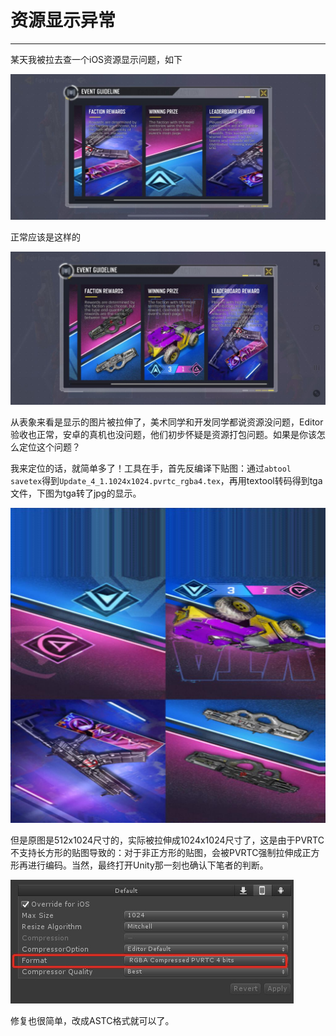 # 资源显示异常
---

某天我被拉去查一个iOS资源显示问题，如下

![](display/rescale.jpg)

正常应该是这样的

![](display/normal.jpg)

从表象来看是显示的图片被拉伸了，美术同学和开发同学都说资源没问题，Editor验收也正常，安卓的真机也没问题，他们初步怀疑是资源打包问题。如果是你该怎么定位这个问题？

我来定位的话，就简单多了！工具在手，首先反编译下贴图：通过`abtool savetex`得到`Update_4_1.1024x1024.pvrtc_rgba4.tex`，再用textool转码得到tga文件，下图为tga转了jpg的显示。

![](display/sample.jpg)

但是原图是512x1024尺寸的，实际被拉伸成1024x1024尺寸了，这是由于PVRTC不支持长方形的贴图导致的：对于非正方形的贴图，会被PVRTC强制拉伸成正方形再进行编码。当然，最终打开Unity那一刻也确认下笔者的判断。

![](display/pvrtc.jpg)

修复也很简单，改成ASTC格式就可以了。

